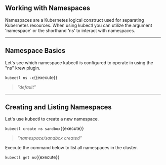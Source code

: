 ## Working with Namespaces

Namespaces are a Kubernetes logical construct used for separating Kubernetes resources.  When using kubectl you can utilize the argument 'namespace' or the shorthand 'ns' to interact with namespaces.

---

## Namespace Basics


Let's see which namespace kubectl is configured to operate in using the "ns" krew plugin.

`kubectl ns -c`{{execute}}

> _“default”_

---

## Creating and Listing Namespaces

Let's use kubectl to create a new namespace.


`kubectl create ns sandbox`{{execute}}

> _“namespace/sandbox created”_


Execute the command below to list all namespaces in the cluster.

`kubectl get ns`{{execute}}
